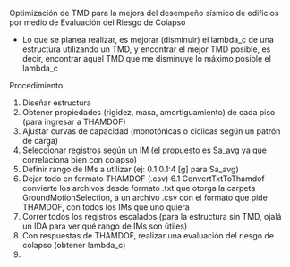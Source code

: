 Optimización de TMD para la mejora del desempeño sísmico de edificios por medio de Evaluación del Riesgo de Colapso

- Lo que se planea realizar, es mejorar (disminuir) el lambda_c de una estructura utilizando un TMD, y encontrar el mejor TMD posible, es decir, encontrar aquel TMD que me disminuye lo máximo posible el lambda_c

Procedimiento:
1. Diseñar estructura
2. Obtener propiedades (rigidez, masa, amortiguamiento) de cada piso (para ingresar a THAMDOF)
3. Ajustar curvas de capacidad (monotónicas o cíclicas según un patrón de carga)
4. Seleccionar registros según un IM (el propuesto es Sa_avg ya que correlaciona bien con colapso)
5. Definir rango de IMs a utilizar (ej: 0.1:0.1:4 [g] para Sa_avg)
6. Dejar todo en formato THAMDOF (.csv)
    6.1 ConvertTxtToThamdof convierte los archivos desde formato .txt que otorga la carpeta GroundMotionSelection, a un archivo .csv con el formato que pide THAMDOF, con todos los IMs que uno quiera
7. Correr todos los registros escalados (para la estructura sin TMD, ojalá un IDA para ver qué rango de IMs son útiles)
8. Con respuestas de THAMDOF, realizar una evaluación del riesgo de colapso (obtener lambda_c)
9. 